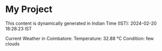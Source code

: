# My Project

This content is dynamically generated in Indian Time (IST): 2024-02-20 18:28:23 IST


Current Weather in Coimbatore:
Temperature: 32.88 °C
Condition: few clouds
